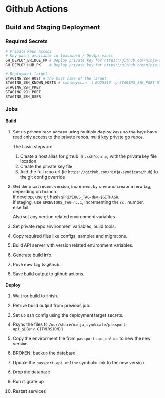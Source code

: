 # Github Actions

## Build and Staging Deployment

### Required Secrets

```sh
# Private Repo Access
# Key pairs available in 1password / DevOps vault
GH_DEPLOY_BRIDGE_PK # Deploy private key for https://github.com/ninja-syndicate/supremacy-bridge
GH_DEPLOY_HUB_PK    # Deploy private key for https://github.com/ninja-syndicate/hub

# Deployment target
STAGING_SSH_HOST # The host name of the target
STAGING_SSH_KNOWN_HOSTS # ssh-keyscan -t ED25519 -p STAGING_SSH_PORT STAGING_SSH_HOST | tee github-key-temp | ssh-keygen -lf -
STAGING_SSH_PKEY
STAGING_SSH_PORT
STAGING_SSH_USER
```

### Jobs

#### Build

1. Set up private repo access using multiple deploy keys so the keys have read only access to the private repos.
    [multi key private go repos](https://gist.github.com/jrapoport/d12f60029eef017354d0ec982b918258).

    The basic steps are
    1. Create a host alias for github in `.ssh/config` with the private key file location
    2. Create the private key file
    3. Add the full repo url (ie `https://github.com/ninja-syndicate/hub`) to the git config override

2. Get the most recent version, increment by one and create a new tag, depending on branch.  
   if develop, use git hash `$PREVIOUS_TAG-dev-$GITHASH`.  
   if staging, use `$PREVIOUS_TAG-rc.1`, incrementing the `rc.` number.  
   else fail.  

   Also set any version related environment variables

3. Set private repo environment variables, build tools.  

4. Copy required files like configs, samples and migrations.

5. Build API server with version related environment variables.

6. Generate build info.

7. Push new tag to github.

8. Save build output to github actions.

#### Deploy

1. Wait for build to finish.

2. Retrive build output from previous job.

3. Set up ssh config using the deployment target secrets.

4. Rsync the files to `/usr/share/ninja_syndicate/passport-api_${{env.GITVERSION}}`

5. Copy the environment file from `passport-api_online` to new the new version.

6. BROKEN: backup the database

7. Update the `passport-api_online` symbolic link to the new version

8. Drop the database

9. Run migrate up

10. Restart services
